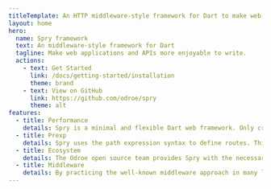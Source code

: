 ```yaml
---
titleTemplate: An HTTP middleware-style framework for Dart to make web applications and APIs more enjoyable to write.
layout: home
hero:
  name: Spry framework
  text: An middleware-style framework for Dart
  tagline: Make web applications and APIs more enjoyable to write.
  actions:
    - text: Get Started
      link: /docs/getting-started/installation
      theme: brand
    - text: View on GitHub
      link: https://github.com/odroe/spry
      theme: alt
features:
  - title: Performance
    details: Spry is a minimal and flexible Dart web framework. Only creating the HttpServer listen handler will not duplicate and create new requests/response.
  - title: Prexp
    details: Spry uses the path expression syntax to define routes. This is a very flexible and powerful way to define routes.
  - title: Ecosystem
    details: The Odroe open source team provides Spry with the necessary packages that are officially maintained, as well as many third-party packages.
  - title: Middleware
    details: By practicing the well-known middleware approach in many languages, you can easily add pre- or post-handlers to your routes or handlers.
---
```


